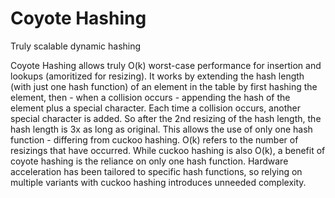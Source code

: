 # Coyote Hashing
Truly scalable dynamic hashing

Coyote Hashing allows truly O(k) worst-case performance for insertion and lookups (amoritized for resizing). It works by extending the hash length (with just one hash function) of an element in the table by first hashing the element, then - when a collision occurs - appending the hash of the element plus a special character. Each time a collision occurs, another special character is added. So after the 2nd resizing of the hash length, the hash length is 3x as long as original. This allows the use of only one hash function - differing from cuckoo hashing. O(k) refers to the number of resizings that have occurred. While cuckoo hashing is also O(k), a benefit of coyote hashing is the reliance on only one hash function. Hardware acceleration has been tailored to specific hash functions, so relying on multiple variants with cuckoo hashing introduces unneeded complexity.
